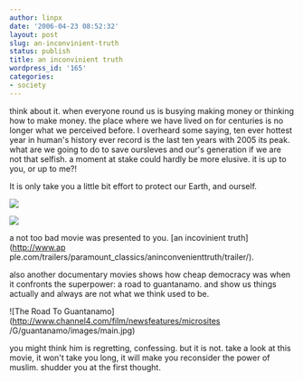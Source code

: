 ```yaml
---
author: linpx
date: '2006-04-23 08:52:32'
layout: post
slug: an-inconvinient-truth
status: publish
title: an inconvinient truth
wordpress_id: '165'
categories:
- society
---
```


think about it. when everyone round us is busying making money or thinking how
to make money. the place where we have lived on for centuries is no longer
what we perceived before. I overheard some saying, ten ever hottest year in
human's history ever record is the last ten years with 2005 its peak. what are
we going to do to save oursleves and our's generation if we are not that
selfish. a moment at stake could hardly be more elusive. it is up to you, or
up to me?!

  
It is only take you a little bit effort to protect our Earth, and ourself.

  

![](http://static.flickr.com/56/133327942_b3f6db5f37.jpg?v=0)

  

![](http://static.flickr.com/44/133327932_71238ca02d.jpg?v=0)

  
a not too bad movie was presented to you. [an incovinient truth](http://www.ap
ple.com/trailers/paramount_classics/aninconvenienttruth/trailer/).

  
also another documentary movies shows how cheap democracy was when it
confronts the superpower: a road to guantanamo. and show us things actually
and always are not what we think used to be.

  

![The Road To Guantanamo](http://www.channel4.com/film/newsfeatures/microsites
/G/guantanamo/images/main.jpg)

  
you might think him is regretting, confessing. but it is not. take a look at
this movie, it won't take you long, it will make you reconsider the power of
muslim. shudder you at the first thought.

  

  

  

